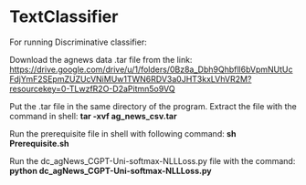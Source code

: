 # TextClassifier
For running Discriminative classifier:

Download the agnews data .tar file from the link: https://drive.google.com/drive/u/1/folders/0Bz8a_Dbh9Qhbfll6bVpmNUtUcFdjYmF2SEpmZUZUcVNiMUw1TWN6RDV3a0JHT3kxLVhVR2M?resourcekey=0-TLwzfR2O-D2aPitmn5o9VQ

Put the .tar file in the same directory of the program. Extract the file with the command in shell: 
**tar -xvf ag_news_csv.tar**

Run the prerequisite file in shell with following command:
**sh Prerequisite.sh**

Run the dc_agNews_CGPT-Uni-softmax-NLLLoss.py file with the command: 
**python dc_agNews_CGPT-Uni-softmax-NLLLoss.py**
